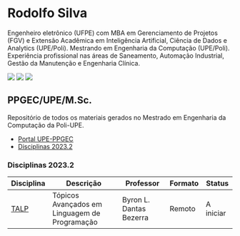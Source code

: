 # Rodolfo Silva

Engenheiro eletrônico (UFPE) com MBA em Gerenciamento de Projetos (FGV) e Extensão Acadêmica em Inteligência Artificial, Ciência de Dados e Analytics (UPE/Poli). Mestrando em Engenharia da Computação (UPE/Poli). Experiência profissional nas áreas de Saneamento, Automação Industrial, Gestão da Manutenção e Engenharia Clínica.

<div> 
  <a href="mailto:racs1@ecomp.poli.br" target="_blank"><img src="https://img.shields.io/badge/Gmail-EA4335?logo=gmail&logoColor=white&style=for-the-badge" target="_blank"></a>
  <a href="https://www.linkedin.com/in/rodolfo-amorim-9a17a038" target="_blank"><img src="https://img.shields.io/badge/-LinkedIn-%230077B5?style=for-the-badge&logo=linkedin&logoColor=white" target="_blank"></a> 
  <a href="http://lattes.cnpq.br/8100311975351369" target="_blank"><img src="https://img.shields.io/badge/-Lattes-183A61?logo=googledocs&logoColor=white&style=for-the-badge" target="_blank"></a>
</div>

## PPGEC/UPE/M.Sc.
Repositório de todos os materiais gerados no Mestrado em Engenharia da Computação da Poli-UPE. 
- [Portal UPE-PPGEC](https://w2.solucaoatrio.net.br/somos/upe-ppgec/index.php/pt/)
- [Disciplinas 2023.2](#disciplinas-2023.2)

### Disciplinas 2023.2

|Disciplina | Descrição | Professor | Formato | Status |
|---|---|---|---|---|
|[TALP](https://classroom.google.com/c/NjIwNzIwNTk1Mjc3)| Tópicos Avançados em Linguagem de Programação| Byron L. Dantas Bezerra | Remoto | A iniciar |
